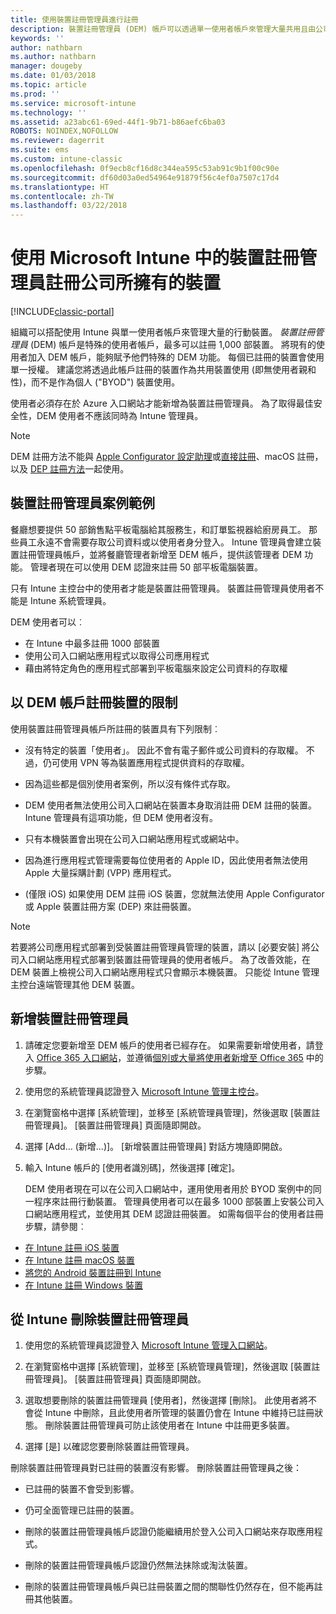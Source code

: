 ```yaml
---
title: 使用裝置註冊管理員進行註冊
description: 裝置註冊管理員 (DEM) 帳戶可以透過單一使用者帳戶來管理大量共用且由公司所有的行動裝置。
keywords: ''
author: nathbarn
ms.author: nathbarn
manager: dougeby
ms.date: 01/03/2018
ms.topic: article
ms.prod: ''
ms.service: microsoft-intune
ms.technology: ''
ms.assetid: a23abc61-69ed-44f1-9b71-b86aefc6ba03
ROBOTS: NOINDEX,NOFOLLOW
ms.reviewer: dagerrit
ms.suite: ems
ms.custom: intune-classic
ms.openlocfilehash: 0f9ecb8cf16d8c344ea595c53ab91c9b1f00c90e
ms.sourcegitcommit: df60d03a0ed54964e91879f56c4ef0a7507c17d4
ms.translationtype: HT
ms.contentlocale: zh-TW
ms.lasthandoff: 03/22/2018
---
```

# <a name="enroll-corporate-owned-devices-with-the-device-enrollment-manager-in-microsoft-intune"></a>使用 Microsoft Intune 中的裝置註冊管理員註冊公司所擁有的裝置

[!INCLUDE[classic-portal](../includes/classic-portal.md)]

組織可以搭配使用 Intune 與單一使用者帳戶來管理大量的行動裝置。 *裝置註冊管理員* (DEM) 帳戶是特殊的使用者帳戶，最多可以註冊 1,000 部裝置。 將現有的使用者加入 DEM 帳戶，能夠賦予他們特殊的 DEM 功能。 每個已註冊的裝置會使用單一授權。 建議您將透過此帳戶註冊的裝置作為共用裝置使用 (即無使用者親和性)，而不是作為個人 ("BYOD") 裝置使用。  

使用者必須存在於 Azure 入口網站才能新增為裝置註冊管理員。 為了取得最佳安全性，DEM 使用者不應該同時為 Intune 管理員。

>[!NOTE]
>DEM 註冊方法不能與 [Apple Configurator 設定助理](ios-setup-assistant-enrollment-in-microsoft-intune.md)或[直接註冊](ios-direct-enrollment-in-microsoft-intune.md)、macOS 註冊，以及 [DEP 註冊方法](ios-device-enrollment-program-in-microsoft-intune.md)一起使用。

## <a name="example-of-a-device-enrollment-manager-scenario"></a>裝置註冊管理員案例範例

餐廳想要提供 50 部銷售點平板電腦給其服務生，和訂單監視器給廚房員工。 那些員工永遠不會需要存取公司資料或以使用者身分登入。 Intune 管理員會建立裝置註冊管理員帳戶，並將餐廳管理者新增至 DEM 帳戶，提供該管理者 DEM 功能。 管理者現在可以使用 DEM 認證來註冊 50 部平板電腦裝置。

只有 Intune 主控台中的使用者才能是裝置註冊管理員。 裝置註冊管理員使用者不能是 Intune 系統管理員。

DEM 使用者可以︰

-   在 Intune 中最多註冊 1000 部裝置
-   使用公司入口網站應用程式以取得公司應用程式
-   藉由將特定角色的應用程式部署到平板電腦來設定公司資料的存取權

## <a name="limitations-of-devices-that-are-enrolled-with-a-dem-account"></a>以 DEM 帳戶註冊裝置的限制

使用裝置註冊管理員帳戶所註冊的裝置具有下列限制︰

  - 沒有特定的裝置「使用者」。 因此不會有電子郵件或公司資料的存取權。 不過，仍可使用 VPN 等為裝置應用程式提供資料的存取權。

  - 因為這些都是個別使用者案例，所以沒有條件式存取。

  - DEM 使用者無法使用公司入口網站在裝置本身取消註冊 DEM 註冊的裝置。 Intune 管理員有這項功能，但 DEM 使用者沒有。

  - 只有本機裝置會出現在公司入口網站應用程式或網站中。

  - 因為進行應用程式管理需要每位使用者的 Apple ID，因此使用者無法使用 Apple 大量採購計劃 (VPP) 應用程式。

  - (僅限 iOS) 如果使用 DEM 註冊 iOS 裝置，您就無法使用 Apple Configurator 或 Apple 裝置註冊方案 (DEP) 來註冊裝置。

> [!NOTE]
> 若要將公司應用程式部署到受裝置註冊管理員管理的裝置，請以 [必要安裝] 將公司入口網站應用程式部署到裝置註冊管理員的使用者帳戶。
> 為了改善效能，在 DEM 裝置上檢視公司入口網站應用程式只會顯示本機裝置。 只能從 Intune 管理主控台遠端管理其他 DEM 裝置。


## <a name="add-a-device-enrollment-manager"></a>新增裝置註冊管理員

1.  請確定您要新增至 DEM 帳戶的使用者已經存在。 如果需要新增使用者，請登入 [Office 365 入口網站](https://go.microsoft.com/fwlink/p/?LinkId=698854)，並遵循[個別或大量將使用者新增至 Office 365](https://support.office.com/article/Add-users-individually-or-in-bulk-to-Office-365-Admin-Help-1970f7d6-03b5-442f-b385-5880b9c256ec) 中的步驟。

2.  使用您的系統管理員認證登入 [Microsoft Intune 管理主控台](https://manage.microsoft.com)。

3.  在瀏覽窗格中選擇 [系統管理]，並移至 [系統管理員管理]，然後選取 [裝置註冊管理員]。 [裝置註冊管理員] 頁面隨即開啟。

4.  選擇 [Add… (新增...)]。 [新增裝置註冊管理員]  對話方塊隨即開啟。

5.  輸入 Intune 帳戶的 [使用者識別碼]，然後選擇 [確定]。

    DEM 使用者現在可以在公司入口網站中，運用使用者用於 BYOD 案例中的同一程序來註冊行動裝置。 管理員使用者可以在最多 1000 部裝置上安裝公司入口網站應用程式，並使用其 DEM 認證註冊裝置。 如需每個平台的使用者註冊步驟，請參閱︰

  - [在 Intune 註冊 iOS 裝置](https://docs.microsoft.com/intune-user-help/enroll-your-device-in-intune-ios)
  - [在 Intune 註冊 macOS 裝置](https://docs.microsoft.com/intune-user-help/enroll-your-device-in-intune-macos)
  - [將您的 Android 裝置註冊到 Intune](https://docs.microsoft.com/intune-user-help/enroll-your-device-in-intune-android)
  - [在 Intune 註冊 Windows 裝置](https://docs.microsoft.com/intune-user-help/enroll-your-device-in-intune-windows)

## <a name="delete-a-device-enrollment-manager-from-intune"></a>從 Intune 刪除裝置註冊管理員

1.  使用您的系統管理員認證登入 [Microsoft Intune 管理入口網站](https://manage.microsoft.com)。

2.  在瀏覽窗格中選擇 [系統管理]，並移至 [系統管理員管理]，然後選取 [裝置註冊管理員]。 [裝置註冊管理員] 頁面隨即開啟。

3.  選取想要刪除的裝置註冊管理員 [使用者]，然後選擇 [刪除]。 此使用者將不會從 Intune 中刪除，且此使用者所管理的裝置仍會在 Intune 中維持已註冊狀態。 刪除裝置註冊管理員可防止該使用者在 Intune 中註冊更多裝置。

4.  選擇 [是] 以確認您要刪除裝置註冊管理員。

刪除裝置註冊管理員對已註冊的裝置沒有影響。 刪除裝置註冊管理員之後：

-   已註冊的裝置不會受到影響。

-   仍可全面管理已註冊的裝置。

-   刪除的裝置註冊管理員帳戶認證仍能繼續用於登入公司入口網站來存取應用程式。

-   刪除的裝置註冊管理員帳戶認證仍然無法抹除或淘汰裝置。

-   刪除的裝置註冊管理員帳戶與已註冊裝置之間的關聯性仍然存在，但不能再註冊其他裝置。

